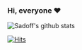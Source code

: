 ### Hi, everyone ❤️

![Sadoff's github stats](https://github-readme-stats.vercel.app/api?username=Sad0ff&theme=dark&show_icons=true)

[![Hits](https://hits.seeyoufarm.com/api/count/incr/badge.svg?url=https%3A%2F%2Fgithub.com%2Fsad0ff&count_bg=%23B0159C&title_bg=%23292929&icon=&icon_color=%23C72BBC&title=Profile+views&edge_flat=false)](https://github.com/Sad0ff/)
